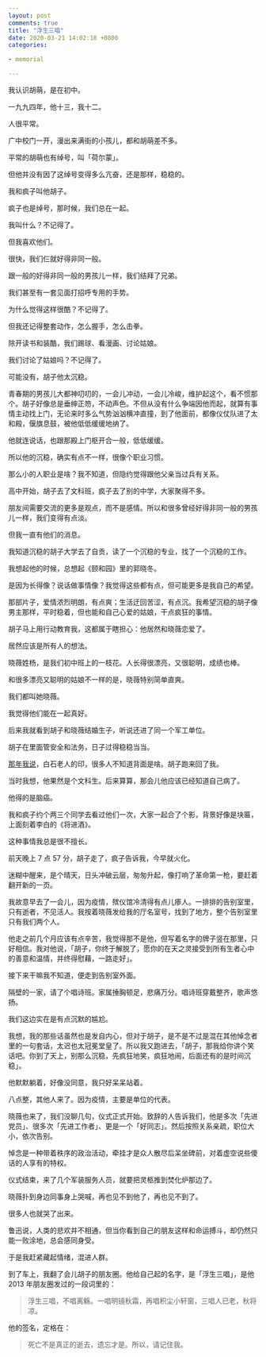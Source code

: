 ```yaml
---
layout: post
comments: true
title: "浮生三唱"
date: 2020-03-21 14:02:18 +0800
categories: 

- memorial

---
```


我认识胡萌，是在初中。

一九九四年，他十三，我十二。

人很平常。

广中校门一开，漫出来满街的小孩儿，都和胡萌差不多。

平常的胡萌也有绰号，叫「荷尔蒙」。

但他并没有因了这绰号变得多么亢奋，还是那样，稳稳的。

我和疯子叫他胡子。

疯子也是绰号，那时候，我们总在一起。

我叫什么？不记得了。

但我喜欢他们。

很快，我们仨就好得非同一般。

跟一般的好得非同一般的男孩儿一样，我们结拜了兄弟。

我们甚至有一套见面打招呼专用的手势。

为什么觉得这样很酷？不记得了。

但我还记得整套动作，怎么握手，怎么击拳。

除开读书和装酷，我们踢球、看漫画、讨论姑娘。

我们讨论了姑娘吗？不记得了。

可能没有，胡子他太沉稳。

青春期的男孩儿大都神叨叨的，一会儿冲动，一会儿冷峻，维护起这个，看不惯那个。胡子好像总是垂绅正笏，不动声色。不但从没有什么争端因他而起，就算有事情主动找上门，无论来时多么气势汹汹横冲直撞，到了他面前，都像仪仗队进了太和殿，偃旗息鼓，被他低低缓缓地纳了。

他就连说话，也跟那殿上门枢开合一般，低低缓缓。

所以他的沉稳，确实有点不一样，很像个职业习惯。

那么小的人职业是啥？我不知道，但隐约觉得跟他父亲当过兵有关系。

高中开始，胡子去了文科班，疯子去了别的中学，大家聚得不多。

朋友间需要交流的更多是观点，而不是感情。所以和很多曾经好得非同一般的男孩儿一样，我们变得有点淡。

但我一直有他们的消息。

我知道沉稳的胡子大学去了自贡，读了一个沉稳的专业，找了一个沉稳的工作。

我想起他的时候，总想起《颐和园》里的郭晓冬。

是因为长得像？说话做事情像？我觉得这些都有点，但可能更多是我自己的希望。

那部片子，爱情浓烈明朗，有点爽；生活迂回苦涩，有点沉。我希望沉稳的胡子像男主那样，平时稳着，但也能和自己心爱的姑娘，干点疯狂的事情。

胡子马上用行动教育我，这都属于瞎担心：他居然和晓薇恋爱了。

居然应该是所有人的想法。

晓薇姓杨，是我们初中班上的一枝花。人长得很漂亮，又很聪明，成绩也棒。

和很多漂亮又聪明的姑娘不一样的是，晓薇特别简单直爽。

我们都叫她晓薇。

我觉得他们能在一起真好。

后来我就看到胡子和晓薇结婚生子，听说还进了同一个军工单位。

胡子在里面管安全和法务，日子过得稳稳当当。

[那年我说](/2017/12/last-day-in-2017/)，白石老人的印，很多人不知道背面是啥。胡子跑来回了我。

当时我想，他果然是个文科生。后来算算，那会儿他应该已经知道自己病了。

他得的是脑癌。

我和疯子约个两三个同学去看过他们一次，大家一起合了个影，背景好像是块匾，上面刻着李白的《将进酒》。

这种事情我总是很不擅长。

前天晚上 7 点 57 分，胡子走了，疯子告诉我，今早就火化。

迷糊中醒来，是个晴天，日头冲破云层，匆匆升起，像打响了革命第一枪，要赶着翻开新的一页。

我故意早去了一会儿，因为疫情，殡仪馆冷清得有点儿瘆人。一排排的告别室里，只有逝者，不见活人。我按着晓薇发给我的厅名室号，找到了地方，整个告别室里只有我们两个人。

他走之前几个月应该有点辛苦，我觉得那不是他，但写着名字的牌子竖在那里，只好相信。我对他说，「胡子，你终于解脱了，愿你的在天之灵接受到所有生者心中的善意和温情，并终得慰藉，一路走好」。

接下来干嘛我不知道，便走到告别室外面。

隔壁的一家，请了个唱诗班。家属捶胸顿足，悲痛万分。唱诗班穿戴整齐，歌声悠扬。

我们这边实在是有点沉默的尴尬。

我想，我的那些话虽然也是发自内心，但对于胡子，是不是不过是混在其他悼念者里的一句套话，太迟也太冠冕堂皇了。所以我又跑进去，「胡子，那我给你讲个笑话吧。你到了天上，别那么沉稳，先疯狂地笑，疯狂地闹，后面还有的是时间沉稳」。

他默默躺着，好像没同意，我只好呆呆站着。

八点整，其他人来了。因为疫情，主要是单位的代表。

晓薇也来了，我们没聊几句，仪式正式开始。致辞的人告诉我们，他是多次「先进党员」、很多次「先进工作者」、更是一个「好同志」。然后按照关系亲疏，职位大小，依次告别。

悼念是一种带着秩序的政治活动，牵挂才是众人散尽后呆坐碑前，对着虚空说些傻话的人享有的特权。

仪式结束，来了几个军装服务人员，就要把灵柩推到焚化炉那边了。

晓薇扑到身边同事身上哭喊，再也见不到他了，再也见不到了。

很多人也就哭了出来。

鲁迅说，人类的悲欢并不相通，但当你看到自己的朋友这样和命运搏斗，却仍然只能一败涂地，总会感同身受。

于是我赶紧藏起情绪，混进人群。

到了车上，我翻了会儿胡子的朋友圈。他给自己起的名字，是「浮生三唱」，是他 2013 年朋友圈发过的一段词里的：

> 浮生三唱，不唱离觞。一唱明镜秋霜，再唱积尘小轩窗，三唱人已老，秋将凉。

他的签名，定格在：

> 死亡不是真正的逝去，遗忘才是。所以，请记住我。
